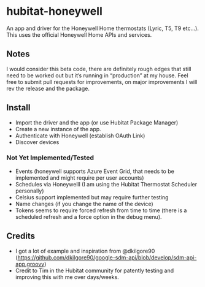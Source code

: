 # hubitat-honeywell
An app and driver for the Honeywell Home thermostats (Lyric, T5, T9 etc…). This uses the official Honeywell Home APIs and services.

## Notes
I would consider this beta code, there are definitely rough edges that still need to be worked out but it’s running in “production” at my house. Feel free to submit pull requests for improvements, on major improvements I will rev the release and the package.

## Install
- Import the driver and the app (or use Hubitat Package Manager)
- Create a new instance of the app.
- Authenticate with Honeywell (establish OAuth Link)
- Discover devices

### Not Yet Implemented/Tested
- Events (honeywell supports Azure Event Grid, that needs to be implemented and might require per user accounts)
- Schedules via Honeywelll (I am using the Hubitat Thermostat Scheduler personally)
- Celsius support implemented but may require further testing
- Name changes (if you change the name of the device)
- Tokens seems to require forced refresh from time to time (there is a scheduled refresh and a force option in the debug menu).

## Credits
- I got a lot of example and inspiration from @dkilgore90 (https://github.com/dkilgore90/google-sdm-api/blob/develop/sdm-api-app.groovy)
- Credit to Tim in the Hubitat community for patently testing and improving this with me over days/weeks.
